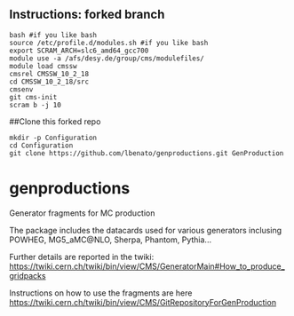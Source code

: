 ## Instructions: forked branch
```
bash #if you like bash
source /etc/profile.d/modules.sh #if you like bash
export SCRAM_ARCH=slc6_amd64_gcc700
module use -a /afs/desy.de/group/cms/modulefiles/
module load cmssw
cmsrel CMSSW_10_2_18
cd CMSSW_10_2_18/src
cmsenv
git cms-init
scram b -j 10
```

##Clone this forked repo

```
mkdir -p Configuration
cd Configuration
git clone https://github.com/lbenato/genproductions.git GenProduction
```

# genproductions
Generator fragments for MC production

The package includes the datacards used for various generators inclusing POWHEG, MG5_aMC@NLO, Sherpa, Phantom, Pythia...

Further details are reported in the twiki: https://twiki.cern.ch/twiki/bin/view/CMS/GeneratorMain#How_to_produce_gridpacks

Instructions on how to use the fragments are here https://twiki.cern.ch/twiki/bin/view/CMS/GitRepositoryForGenProduction

